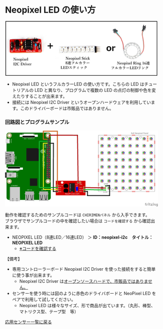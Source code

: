 # Neopixel LED の使い方

<img src="./imgs/NeopixcelLEDset.jpg" width=600>

- Neopixel LED というフルカラーLED の使い方です。こちらの LED はチュートリアルの LED と異なり、プログラムで複数の LED の点灯の制御や色を変えたりすることが出来ます。
- 接続には Neopixel I2C Driver というオープンハードウェアを利用しています。このドライバーボードは市販品ではありません。

### 回路図とプログラムサンプル

<img src="./imgs/NeopixcelLED.jpg" width=800>

動作を確認するためのサンプルコードは `CHIRIMENパネル` から入手できます。<br>
ブラウザでサンプルコードの中を確認したい場合は `コードを確認する` から確認出来ます。
- NEOPIXEL LED（8連LED／16連LED） ＞ **ID：neopixel-i2c　タイトル：NEOPIXEL LED**
  -  [※コードを確認する](https://tutorial.chirimen.org/pizero/esm-examples/neopixel-i2c/main.js) 

【備考】
- 専用コントローラーボード Neopixel I2C Driver を使った接続をすると簡単に使う事が出来ます。
  - Neopixel I2C Driver は[オープンソースハードで、市販品ではありません。](https://github.com/chirimen-oh/accessories/blob/master/others/neopixel_i2c_TH/)
- センサーを使う時には図のように赤色のドライバボードと NeoPixel LED をペアで利用して試してください。
  - Neopixel LED は様々なサイズ、形で商品が出ています。（丸形、棒型、マトリクス型、テープ型　等）
<div style="page-break-before:always"></div>

[応用センサー一覧に戻る](ad_sensor.md)
